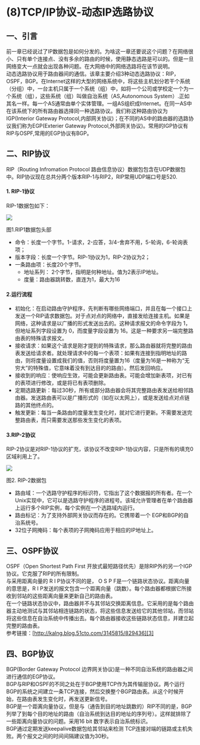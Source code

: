 # (8)TCP/IP协议-动态IP选路协议


## 一、引言

前一章已经说过了IP数据包是如何分发的。为啥这一章还要说这个问题？在网络很小、只有单个连接点、没有多余的路由的时候，使用静态选路是可以的。但是一旦网络变大一点就会出现各种问题。在大网络中的网络选路将在该节说明。  
动态选路协议用于路由器间的通信。该章主要介绍3种动态选路协议：RIP，OSPF，BGP。在Internet这样的大型的网络系统中，将这些主机划分若干个系统（分组）中，一台主机只属于一个系统（组）中，如将一个公司或学校定一个为一个系统（组），这些系统（组）叫做自治系统（AS,Autonomous System）.正如其名一样。每一个AS通常由单个实体管理。一组AS组织成Internet。在同一AS中在该系统下的所有路由器选择同一种选路协议。我们称这种路由协议为IGP(Interior Gateway Protocol,内部网关协议)；在不同的AS中的路由器的选路协议我们称为EGP(Exterier Gateway Protocol,外部网关协议)。常用的IGP协议有RIP与OSPF,常用的EGP协议有BGP。

## 二、RIP协议

RIP（Routing Infromation Protocol 路由信息协议）数据包包含在UDP数据包中。RIP协议现在总共分两个版本RIP-1与RIP2，RIP常用UDP端口号是520.

#### 1. RIP-1协议

RIP-1数据包如下：

![][1]



图1.RIP1数据包头部

* 命令：长度一个字节。1-请求，2-应答，3/4-舍弃不用，5-轮询，6-轮询表项；
* 版本字段：长度一个字节。RIP-1协议为1，RIP-2协议为2；
* 一条路由项：长度20个字节。
    * 地址系列： 2个字节，指明是何种地址。值为2表示IP地址。
    * 度量：路由器跳转数，直连为1，最大为16

#### 2.运行流程

* 初始化：在启动路由守护程序，先判断有哪些网络端口，并且在每一个接口上发送一个RIP请求数据包。对于点对点的网络中，直接发给连接主机。如果是网络，这种请求是以广播的形式发送出去的。这种请求报文的命令字段为 1，但地址系列字段设置为 0，而度量字段设置为 16。这是一种要求另一端完整路由表的特殊请求报文。
* 接收请求：如果这个请求是刚才提到的特殊请求，那么路由器就将完整的路由表发送给请求者。就处理请求中的每一个表项：如果有连接到指明地址的路由，则将度量设置成我们的值，否则将度量置为16（度量为16是一种称为“无穷大”的特殊值，它意味着没有到达目的的路由）。然后发回响应。
* 接收到的响应：使响应生效，可能会更新路由表。可能会增加新表项，对已有的表项进行修改，或是将已有表项删除。
* 定期选路更新：每过30秒，所有或部分路由器会将其完整路由表发送给相邻路由器。发送路由表可以是广播形式的（如在以太网上），或是发送给点对点链路的其他终点的。
* 触发更新：每当一条路由的度量发生变化时，就对它进行更新。不需要发送完整路由表，而只需要发送那些发生变化的表项。

#### 3.RIP-2协议

RIP-2协议是对RIP-1协议的扩充，该协议不改变RIP-1协议内容，只是所有的填充0区域利用上了。

![][2]



图2. RIP-2数据包

* 路由域：一个选路守护程序的标识符，它指出了这个数据报的所有者。在一个Unix实现中，它可以是选路守护程序的进程号。该域允许管理者在单个路由器上运行多个RIP实例，每个实例在一个选路域内运行。
* 路由标记：为了支持外部网关协议而存在的。它携带着一个 EGP和BGP的自治系统号。
* 32位子网掩码：每个表项的子网掩码应用于相应的IP地址上。

## 三、OSPF协议

OSPF（Open Shortest Path First 开放式最短路径优先）是除RIP外的另一个IGP协议。它克服了RIP的所有限制。  
与采用距离向量的 R I P协议不同的是， O S P F是一个链路状态协议。距离向量的意思是，R I P发送的报文包含一个距离向量（跳数）。每个路由器都根据它所接收到邻站的这些距离向量来更新自己的路由表。  
在一个链路状态协议中，路由器并不与其邻站交换距离信息。它采用的是每个路由器主动地测试与其邻站相连链路的状态，将这些信息发送给它的其他邻站，而邻站将这些信息在自治系统中传播出去。每个路由器接收这些链路状态信息，并建立起完整的路由表。  
参考链接：[http://kalng.blog.51cto.com/3145815/829436][3]

## 四、BGP协议

BGP(Border Gateway Protocol 边界网关协议)是一种不同自治系统的路由器之间进行通信的EGP协议。  
BGP与RIP和OSPF的不同之处在于BGP使用TCP作为其传输层协议。两个运行BGP的系统之间建立一条TCP连接，然后交换整个BGP路由表。从这个时候开始，在路由表发生变化时，再发送更新信号。  
BGP是一个距离向量协议，但是与（通告到目的地址跳数的）RIP不同的是，BGP列举了到每个目的地址的路由（自治系统到达目的地址的序列号）。这样就排除了一些距离向量协议的问题。采用16 bit 数字表示自治系统标识。  
BGP通过定期发送keepalive数据包给其邻站来检测 TCP连接对端的链路或主机失败。两个报文之间的时间间隔建议值为30秒。

[1]: ./img/301894-e226f4e004d5aae7.png
[2]: ./img/301894-17e05c242e92f153.png
[3]: http://kalng.blog.51cto.com/3145815/829436